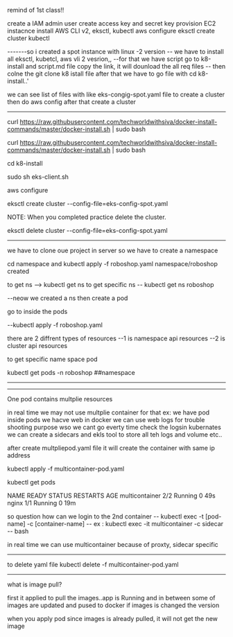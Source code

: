remind of 1st class!!

create a IAM admin user
create access key and secret key
provision EC2 instacnce
install AWS CLI v2, eksctl, kubectl
aws configure
eksctl create cluster
kubectl

-------so i created a spot instance with linux -2 version
-- we have to install all eksctl, kubetcl, aws vli 2 vesrion,,
--for that we have script go to k8-install and script.md file copy the link, it will dounload the all req files
-- then colne the git clone k8 istall file 
after that we have to go file with cd k8-install..'

we can see list of files with like eks-congig-spot.yaml file to create a cluster then do aws config after that create a cluster


-------------------
curl https://raw.githubusercontent.com/techworldwithsiva/docker-install-commands/master/docker-install.sh | sudo bash

curl https://raw.githubusercontent.com/techworldwithsiva/docker-install-commands/master/docker-install.sh | sudo bash

cd k8-install


sudo sh eks-client.sh

aws configure

eksctl create cluster --config-file=eks-config-spot.yaml

NOTE: When you completed practice delete the cluster.

eksctl delete cluster --config-file=eks-config-spot.yaml


--------------------------------------------------------------

we have to clone oue project in server so we have to create a namespace 

cd namespace and kubectl apply -f roboshop.yaml
namespace/roboshop created


to get ns --> kubectl get ns
to get specific ns -- kubectl get ns roboshop

--neow we created a ns then create a pod

go to inside the pods 

--kubectl apply -f roboshop.yaml

there are 2 diffrent types of resources
  --1 is namespace api resources
  --2 is cluster api resources

  to get specific name space pod

   kubectl get pods -n roboshop  ##namespace

   ------------------------------------------------
--------------------

One pod contains multplie resources

in real time we may not use multplie container 
for that ex: we have pod
inside pods we hacve web in docker we can use web logs for trouble shooting purpose wso we 
cant go everty time check the logsin kubernates we can create a sidecars and ekls tool to store all teh logs and volume etc..

after create multpliepod.yaml file it will create the container with same ip address 

kubectl apply -f multicontainer-pod.yaml

kubectl get pods


NAME             READY   STATUS    RESTARTS   AGE
multicontainer   2/2     Running   0          49s
nginx            1/1     Running   0          19m


so question how can we login to the 2nd container
-- kubectl exec -t [pod-name] -c [container-name]
-- ex :  kubectl exec -it multicontainer -c sidecar -- bash  

in real time we can use multicontainer because of proxty, sidecar specific

----------------
to delete yaml file
kubectl delete -f multicontainer-pod.yaml


---------------------------
 what is image pull?

 first it applied to pull the images..app is Running and in between some of images are updated and pused to docker
 if images is changed the version 

 when you apply pod since images is already pulled, it will not get the new image
